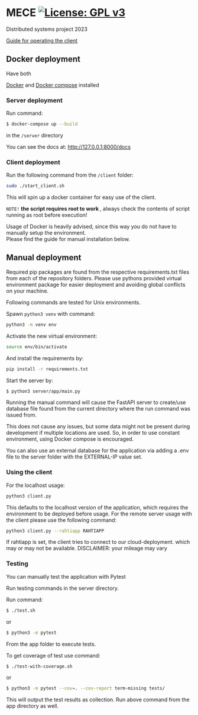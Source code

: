# MECE [![License: GPL v3](https://img.shields.io/badge/License-GPLv3-blue.svg)](https://www.gnu.org/licenses/gpl-3.0)
Distributed systems project 2023

[Guide for operating the client](client/README.md)

## Docker deployment

Have both

[Docker](https://www.docker.com/) and [Docker compose](https://docs.docker.com/compose/install/linux/) installed

### Server deployment

Run command:

```bash
$ docker-compose up --build
```
in the ```/server``` directory

You can see the docs at:
http://127.0.0.1:8000/docs

### Client deployment

Run the following command from the ```/client``` folder:

```bash
sudo ./start_client.sh
```
This will spin up a docker container for easy use of the client. <br>

```NOTE!``` <b> the script requires root to work </b>, always check the contents of script running as root before execution!

Usage of Docker is heavily advised, since this way you do not have to manually setup the environment. <br> Please find the guide for manual installation below.

## Manual deployment

Required pip packages are found from the respective requirements.txt files from each of the repository folders.
Please use pythons provided virtual environment package for easier deployment and avoiding global conflicts on your machine.


Following commands are tested for Unix environments.

Spawn ```python3 venv``` with command:

```bash
python3 -m venv env
```

Activate the new virtual environment:


```bash
source env/bin/activate
```

And install the requirements by:

```bash
pip install -r requirements.txt
```


Start the server by:

```bash
$ python3 server/app/main.py
```

Running the manual command will cause the FastAPI server to create/use database file found from the current directory where the run command was issued from.

This does not cause any issues, but some data might not be present during development if multiple locations are used. So, in order to use constant environment, using Docker compose is encouraged.

You can also use an external database for the application via adding a .env file to the server folder with the EXTERNAL-IP value set.

### Using the client

For the localhost usage:

```bash
python3 client.py
```

This defaults to the localhost version of the application, which requires the environment to be deployed before usage.
For the remote server usage with the client please use the following command:

```bash
python3 client.py --rahtiapp RAHTIAPP
```

If rahtiapp is set, the client tries to connect to our cloud-deployment. which may or may not be available.
DISCLAIMER: your mileage may vary

### Testing

You can manually test the application with Pytest

Run testing commands in the server directory.

Run command:

```bash
$ ./test.sh
```

or

```bash
$ python3 -m pytest
```

From the app folder to execute tests.

To get coverage of test use command:

```bash
$ ./test-with-coverage.sh
```

or

```bash
$ python3 -m pytest --cov=. --cov-report term-missing tests/
```

This will output the test results as collection.
Run above command from the app directory as well.
